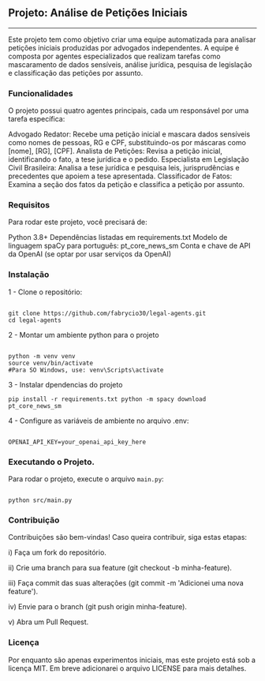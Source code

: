 ## Projeto: Análise de Petições Iniciais
***

Este projeto tem como objetivo criar uma equipe automatizada para analisar petições iniciais produzidas por advogados independentes. A equipe é composta por agentes especializados que realizam tarefas como mascaramento de dados sensíveis, análise jurídica, pesquisa de legislação e classificação das petições por assunto.

### Funcionalidades

O projeto possui quatro agentes principais, cada um responsável por uma tarefa específica:

Advogado Redator: Recebe uma petição inicial e mascara dados sensíveis como nomes de pessoas, RG e CPF, substituindo-os por máscaras como [nome], [RG], [CPF].
Analista de Petições: Revisa a petição inicial, identificando o fato, a tese jurídica e o pedido.
Especialista em Legislação Civil Brasileira: Analisa a tese jurídica e pesquisa leis, jurisprudências e precedentes que apoiem a tese apresentada.
Classificador de Fatos: Examina a seção dos fatos da petição e classifica a petição por assunto.

### Requisitos

Para rodar este projeto, você precisará de:

Python 3.8+
Dependências listadas em requirements.txt
Modelo de linguagem spaCy para português: pt_core_news_sm
Conta e chave de API da OpenAI (se optar por usar serviços da OpenAI)


### Instalação

1 - Clone o repositório:

```

git clone https://github.com/fabrycio30/legal-agents.git
cd legal-agents

```

2 - Montar um ambiente python para o projeto

```

python -m venv venv
source venv/bin/activate  
#Para SO Windows, use: venv\Scripts\activate

```


3 - Instalar dpendencias do projeto

``
pip install -r requirements.txt
python -m spacy download pt_core_news_sm
``

4 - Configure as variáveis de ambiente no arquivo .env:

```

OPENAI_API_KEY=your_openai_api_key_here

```

### Executando o Projeto. 

Para rodar o projeto, execute o arquivo `main.py`:

```

python src/main.py

```
### Contribuição

Contribuições são bem-vindas! Caso queira contribuir, siga estas etapas:

i) Faça um fork do repositório.

ii) Crie uma branch para sua feature (git checkout -b minha-feature).

iii) Faça commit das suas alterações (git commit -m 'Adicionei uma nova feature').

iv) Envie para o branch (git push origin minha-feature).

v) Abra um Pull Request.


### Licença

Por enquanto são apenas experimentos iniciais, mas este projeto está sob a licença MIT. Em breve adicionarei o arquivo LICENSE para mais detalhes.

